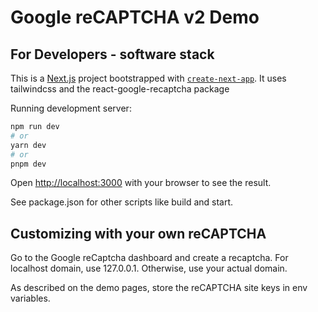 # Google reCAPTCHA v2 Demo

## For Developers - software stack

This is a [Next.js](https://nextjs.org/) project bootstrapped with [`create-next-app`](https://github.com/vercel/next.js/tree/canary/packages/create-next-app). It uses tailwindcss and the react-google-recaptcha package

Running development server:

```bash
npm run dev
# or
yarn dev
# or
pnpm dev
```

Open [http://localhost:3000](http://localhost:3000) with your browser to see the result.

See package.json for other scripts like build and start.

## Customizing with your own reCAPTCHA

Go to the Google reCaptcha dashboard and create a recaptcha. For localhost domain, use 127.0.0.1. Otherwise, use your actual domain.

As described on the demo pages, store the reCAPTCHA site keys in env variables.
